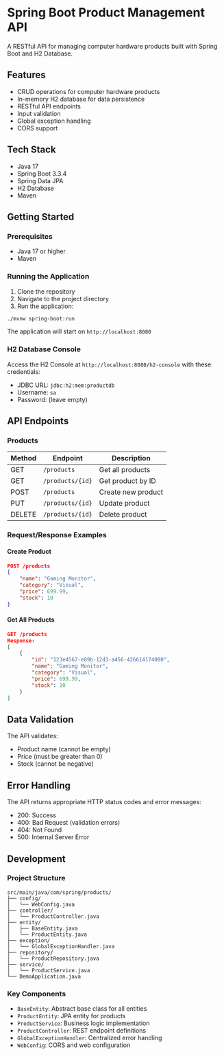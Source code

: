 # Spring Boot Product Management API

A RESTful API for managing computer hardware products built with Spring Boot and H2 Database.

## Features

- CRUD operations for computer hardware products
- In-memory H2 database for data persistence
- RESTful API endpoints
- Input validation
- Global exception handling
- CORS support

## Tech Stack

- Java 17
- Spring Boot 3.3.4
- Spring Data JPA
- H2 Database
- Maven

## Getting Started

### Prerequisites

- Java 17 or higher
- Maven

### Running the Application

1. Clone the repository
2. Navigate to the project directory
3. Run the application:
```bash
./mvnw spring-boot:run
```

The application will start on `http://localhost:8080`

### H2 Database Console

Access the H2 Console at `http://localhost:8080/h2-console` with these credentials:
- JDBC URL: `jdbc:h2:mem:productdb`
- Username: `sa`
- Password: (leave empty)

## API Endpoints

### Products

| Method | Endpoint | Description |
|--------|----------|-------------|
| GET | `/products` | Get all products |
| GET | `/products/{id}` | Get product by ID |
| POST | `/products` | Create new product |
| PUT | `/products/{id}` | Update product |
| DELETE | `/products/{id}` | Delete product |

### Request/Response Examples

#### Create Product
```json
POST /products
{
    "name": "Gaming Monitor",
    "category": "Visual",
    "price": 699.99,
    "stock": 10
}
```

#### Get All Products
```json
GET /products
Response:
[
    {
        "id": "123e4567-e89b-12d3-a456-426614174000",
        "name": "Gaming Monitor",
        "category": "Visual",
        "price": 699.99,
        "stock": 10
    }
]
```

## Data Validation

The API validates:
- Product name (cannot be empty)
- Price (must be greater than 0)
- Stock (cannot be negative)

## Error Handling

The API returns appropriate HTTP status codes and error messages:
- 200: Success
- 400: Bad Request (validation errors)
- 404: Not Found
- 500: Internal Server Error

## Development

### Project Structure
```
src/main/java/com/spring/products/
├── config/
│   └── WebConfig.java
├── controller/
│   └── ProductController.java
├── entity/
│   ├── BaseEntity.java
│   └── ProductEntity.java
├── exception/
│   └── GlobalExceptionHandler.java
├── repository/
│   └── ProductRepository.java
├── service/
│   └── ProductService.java
└── DemoApplication.java
```

### Key Components

- `BaseEntity`: Abstract base class for all entities
- `ProductEntity`: JPA entity for products
- `ProductService`: Business logic implementation
- `ProductController`: REST endpoint definitions
- `GlobalExceptionHandler`: Centralized error handling
- `WebConfig`: CORS and web configuration
